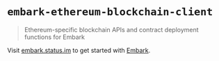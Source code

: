 # `embark-ethereum-blockchain-client`

> Ethereum-specific blockchain APIs and contract deployment functions for Embark

Visit [embark.status.im](https://embark.status.im/) to get started with
[Embark](https://github.com/embark-framework/embark).
